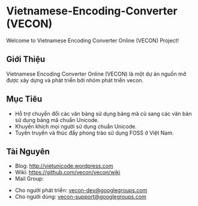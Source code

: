 # Vietnamese-Encoding-Converter (VECON)

Welcome to Vietnamese Encoding Converter Online (VECON) Project! 

## Giới Thiệu

Vietnamese Encoding Converter Online (VECON) là một dự án nguồn mở được xây dựng và phát triển bởi nhóm phát triển vecon.

## Mục Tiêu

* Hỗ trợ chuyển đổi các văn bảng sử dụng bảng mã cũ sang các văn bản sử dụng bảng mã chuẩn Unicode.
* Khuyến khích mọi người sử dụng chuẩn Unicode.
* Tuyên truyền và thúc đẩy phong trào sử dụng FOSS ở Việt Nam.

## Tài Nguyên

* Blog: http://vietunicode.wordpress.com
* Wiki: https://github.com/vecon/vecon/wiki
* Mail Group: 
- Cho người phát triển: vecon-dev@googlegroups.com
- Cho người dùng: vecon-support@googlegroups.com
